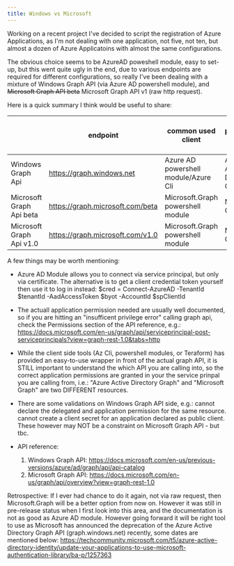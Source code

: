 ```yaml
---
title: Windows vs Microsoft
---
```


Working on a recent project I've decided to script the registration of Azure Applications, as I'm not dealing with one application, not five, not ten, but almost a dozen of Azure Applicatoins with almost the same configurations.

The obvious choice seems to be AzureAD poweshell module, easy to set-up, but this went quite ugly in the end, due to various endpoints are required for different configurations, so really I've been dealing with a mixture of Windows Graph API (via Azure AD powershell module), and ~~Microsoft Graph API beta~~ Microsoft Graph API v1 (raw http request).

Here is a quick summary I think would be useful to share:

| 　                       | endpoint                          | common used client                    | Api (for pemissions) in Azure   App | Audience                       |
|--------------------------|-----------------------------------|---------------------------------------|-------------------------------------|--------------------------------|
| Windows Graph Api        | https://graph.windows.net         | Azure AD powershell module/Azure Cli  | Azure Active Directory Graph        |  https://graph.windows.net/    |
| Microsoft Graph Api beta | https://graph.microsoft.com/beta  | Microsoft.Graph powershell module     | Microsoft Graph                     |  https://graph.microsoft.com   |
| Microsoft Graph Api v1.0 | https://graph.microsoft.com/v1.0  | Microsoft.Graph powershell module     | Microsoft Graph                     |  https://graph.microsoft.com   |


A few things may be worth mentioning:

- Azure AD Module allows you to connect via service principal, but only via certificate. The alternative is to get a client credential token yourself then use it to log in instead:   $cred = Connect-AzureAD -TenantId $tenantId -AadAccessToken $byot -AccountId $spClientId

- The actuall application permission needed are usually well documented, so if you are hitting an "insufficent privilege error" calling graph api, check the Permissions section of the API reference, e.g.:
https://docs.microsoft.com/en-us/graph/api/serviceprincipal-post-serviceprincipals?view=graph-rest-1.0&tabs=http
- While the client side tools (Az Cli, powershell modules, or Teraform) has provided an easy-to-use wrapper in front of the actual graph API, it is STILL important to understand the which API you are calling into, so the correct application permissions are granted in your the service prinpal you are calling from, i.e.: "Azure Active Directory Graph" and "Microsoft Graph" are two DIFFERENT resources.

- There are some validations on Windows Graph API side, 
    e.g.: 
    cannot declare the delegated and application permission for the same resource.
    cannot create a client secret for an application declared as public client.
    These however may NOT be a constraint on Microsoft Graph API - but tbc.
    
- API reference: 
  1) Windows Graph API: https://docs.microsoft.com/en-us/previous-versions/azure/ad/graph/api/api-catalog
  2) Microsoft Graph API: https://docs.microsoft.com/en-us/graph/api/overview?view=graph-rest-1.0

Retrospective:
If I ever had chance to do it again, not via raw request, then Microsoft.Graph will be a better option from now on. However it was still in pre-release status when I first look into this area, and the documentation is not as good as Azure AD module. However going forward it will be right tool to use as Microsoft has announced the deprecation of the Azure Active Directory Graph API (graph.windows.net) recently, some dates are mentioned below:
https://techcommunity.microsoft.com/t5/azure-active-directory-identity/update-your-applications-to-use-microsoft-authentication-library/ba-p/1257363
